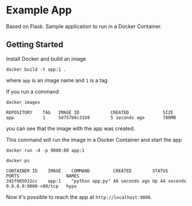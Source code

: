 # Example App

Based on Flask. Sample application to run in a Docker Container.

## Getting Started

Install Docker and build an image

    docker build -t app:1 .

where `app` is an image name and `1` is a tag.

If you run a command

    docker images

    REPOSITORY    TAG   IMAGE ID            CREATED             SIZE
    app           1     5d757b6c31b9        5 seconds ago       700MB

you can see that the image with the app was created.

This command will run the image in a Docker Container and start the app

    docker run -d -p 9000:80 app:1

    docker ps

    CONTAINER ID    IMAGE    COMMAND         CREATED        STATUS         PORTS                  NAMES
    345f085032cc    app:1    "python app.py" 46 seconds ago Up 44 seconds  0.0.0.0:9000->80/tcp   hypo

Now it's possible to reach the app at `http://localhost:9000`.
